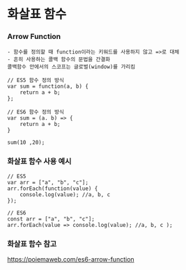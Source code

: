# 화살표 함수

###  Arrow Function 
    - 함수를 정의할 때 function이라는 키워드를 사용하지 않고 =>로 대체
    - 흔히 사용하는 콜백 함수의 문법을 간결화
    콜백함수 안에서의 스코프는 글로벌(window)를 가리킴
    
    // ES5 함수 정의 방식
    var sum = function(a, b) {
        return a + b;
    };

    // ES6 함수 정의 방식
    var sum = (a. b) => {
        return a + b;
    }
    
    sum(10 ,20);
    
    
### 화살표 함수 사용 예시

    // ES5
    var arr = ["a", "b", "c"];
    arr.forEach(function(value) {
        console.log(value); //a, b, c
    });
    
    // ES6
    const arr = ["a", "b", "c"];
    arr.forEach(value => console.log(value); //a, b, c );
    
    
### 화살표 함수 참고

https://poiemaweb.com/es6-arrow-function
    



